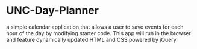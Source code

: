 # UNC-Day-Planner
a simple calendar application that allows a user to save events for each hour of the day by modifying starter code. This app will run in the browser and feature dynamically updated HTML and CSS powered by jQuery.
